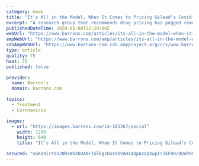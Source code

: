 ```yaml
---
category: news
title: "It’s All in the Model, When It Comes to Pricing Gilead’s Covid-19 Drug"
excerpt: "A research group that recommends drug pricing has pegged remdesivir’s price at $4,500 or $10 for a course of treatment. The source of that disparity: Whethe you’re looking at production costs or cost-effectiveness."
publishedDateTime: 2020-05-08T22:29:00Z
webUrl: "https://www.barrons.com/articles/its-all-in-the-model-when-it-comes-to-pricing-gileads-covid-19-drug-51588980565"
ampWebUrl: "https://www.barrons.com/amp/articles/its-all-in-the-model-when-it-comes-to-pricing-gileads-covid-19-drug-51588980565"
cdnAmpWebUrl: "https://www-barrons-com.cdn.ampproject.org/c/s/www.barrons.com/amp/articles/its-all-in-the-model-when-it-comes-to-pricing-gileads-covid-19-drug-51588980565"
type: article
quality: 75
heat: 75
published: false

provider:
  name: Barron's
  domain: barrons.com

topics:
  - Treatment
  - Coronavirus

images:
  - url: "https://images.barrons.com/im-185267/social"
    width: 1280
    height: 640
    title: "It’s All in the Model, When It Comes to Pricing Gilead’s Covid-19 Drug"

secured: "xGKo9irr5V2NhsWkX0UAK+IGlkgzUu4YOVAH14QpAzqQXwpIrJkFH9/0UoPOGtrzTJiQjIEoeEyt/mg3N+4L/B7Cqjsb65k1A+LkfDKJZoYResnTF1LdKMuGVVCApyhvFzb44qZ5rhcmZvlIaKGyRsvNCNjCABRoYJV8X3iapJUTTmGs4HRyeZ2uXQseod9kTe9a8MwpGWLvzPO4vOlMeWW87g0dSR/qcJgLj1PH3VHWod9kVhqGnw2PUhiGyHNUsovgI1m+Ho+RPuwGSrIvGlYJU5RsJBQSZrnBonx7MKgywKNiPjqUVzS+27WUMUqD;k7fJ67HFmJ23gtCIncgE5Q=="
---
```


